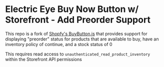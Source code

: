 # Electric Eye Buy Now Button w/ Storefront - Add Preorder Support

This repo is a fork of [Shopfy's BuyButton.js](https://shopify.github.io/buy-button-js/)
that provides support for displaying "preorder" status for products
that are available to buy, have an inventory policy of continue, and a stock status of 0

This requires read access to `unauthenticated_read_product_inventory` within the Storefront API permissions
